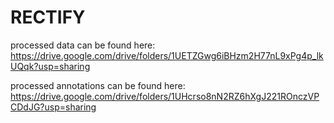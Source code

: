 # RECTIFY

processed data can be found here: https://drive.google.com/drive/folders/1UETZGwg6iBHzm2H77nL9xPg4p_lkUQqk?usp=sharing

processed annotations can be found here: https://drive.google.com/drive/folders/1UHcrso8nN2RZ6hXgJ221ROnczVPCDdJG?usp=sharing
